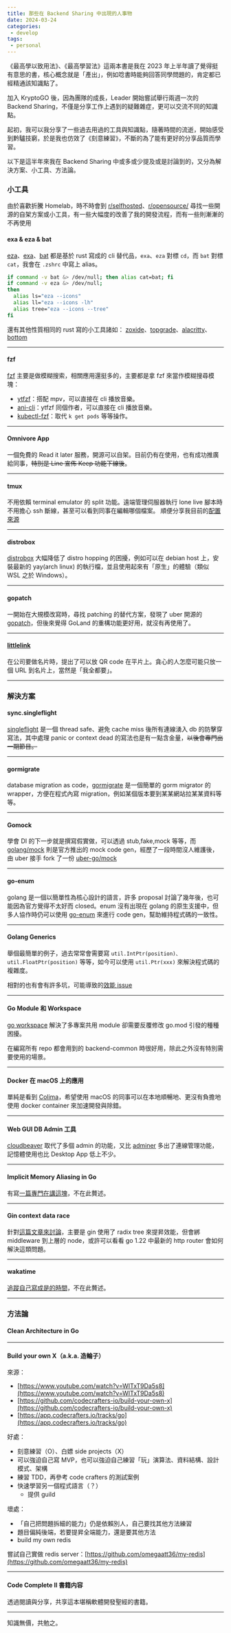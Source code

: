```yaml
---
title: 那些在 Backend Sharing 中出現的人事物
date: 2024-03-24
categories:
 - develop
tags:
 - personal
---
```


《最高學以致用法》、《最高學習法》這兩本書是我在 2023 年上半年讀了覺得挺有意思的書，核心概念就是「產出」，例如唸書時能夠回答同學問題的，肯定都已經精通該知識點了。

加入 KryptoGO 後，因為團隊的成長，Leader 開始嘗試舉行兩週一次的 Backend Sharing，不僅是分享工作上遇到的疑難雜症，更可以交流不同的知識點。

起初，我可以我分享了一些過去用過的工具與知識點，隨著時間的流逝，開始感受到黔驢技窮，於是我也仿效了《刻意練習》，不斷的為了能有更好的分享品質而學習。

以下是這半年來我在 Backend Sharing 中或多或少提及或是討論到的，又分為解決方案、小工具、方法論。

### 小工具

由於喜歡折騰 Homelab，時不時會到 [r/selfhosted](https://www.reddit.com/r/selfhosted/)、[r/opensource/](https://www.reddit.com/r/opensource/) 尋找一些開源的自架方案或小工具，有一些大幅度的改善了我的開發流程，而有一些則漸漸的不再使用

#### exa & eza & bat

[eza](https://github.com/eza-community/eza)、[exa](https://github.com/ogham/exa)、[bat](https://github.com/sharkdp/bat) 都是基於 rust 寫成的 cli 替代品，`exa`、`eza` 對標 `cd`，而 `bat` 對標 `cat`，我會在 `.zshrc` 中寫上 alias。

```bash
if command -v bat &> /dev/null; then alias cat=bat; fi
if command -v eza &> /dev/null;
then
  alias ls="eza --icons"
  alias ll="eza --icons -lh"
  alias tree="eza --icons --tree"
fi
```

還有其他性質相同的 rust 寫的小工具諸如： [zoxide](https://github.com/ajeetdsouza/zoxide)、[topgrade](https://github.com/topgrade-rs/topgrade)、[alacritty](https://github.com/alacritty/alacritty)、[bottom](https://github.com/ClementTsang/bottom)

---

#### fzf

[fzf](https://github.com/junegunn/fzf) 主要是做模糊搜索，相關應用還挺多的，主要都是拿 fzf 來當作模糊搜尋模塊：

- [ytfzf](https://github.com/pystardust/ytfzf)：搭配 mpv，可以直接在 cli 播放音樂。
- [ani-cli](https://github.com/pystardust/ani-cli)：ytfzf 同個作者，可以直接在 cli 播放音樂。
- [kubectl-fzf](https://github.com/bonnefoa/kubectl-fzf)：取代 `k get pods` 等等操作。

---

#### Omnivore App

一個免費的 Read it later 服務，開源可以自架。目前仍有在使用，也有成功推廣給同事，~~特別是 Line 宣佈 Keep 功能下線後~~。

---

#### tmux

不用依賴 terminal emulator 的 split 功能。遠端管理伺服器執行 lone live 腳本時不用擔心 ssh 斷線，甚至可以看到同事在編輯哪個檔案。
順便分享我目前的[配置來源](https://www.youtube.com/watch?v=DzNmUNvnB04)

---

#### distrobox

[distrobox](https://github.com/89luca89/distrobox) 大幅降低了 distro hopping 的困擾，例如可以在 debian host 上，安裝最新的 yay(arch linux) 的執行檔，並且使用起來有「原生」的體驗（類似 WSL 之於 Windows）。

---

#### gopatch

一開始在大規模改寫時，尋找 patching 的替代方案，發現了 uber 開源的 [gopatch](https://github.com/uber-go/gopatch)，但後來覺得 GoLand 的重構功能更好用，就沒有再使用了。

---

#### [littlelink](https://github.com/sethcottle/littlelink)

在公司要做名片時，提出了可以放 QR code 在平片上。貪心的人怎麼可能只放一個 URL 到名片上，當然是「我全都要」。

---

### 解決方案

#### sync.singleflight

[singleflight](https://pkg.go.dev/golang.org/x/sync/singleflight) 是一個 thread safe、避免 cache miss 後所有連線湧入 db 的防擊穿寫法，其中處理 panic or context dead 的寫法也是有一點含金量，~~以後會專門出一期節目。~~

---

#### gormigrate

database migration as code，[gormigrate](https://github.com/go-gormigrate/gormigrate) 是一個簡單的 gorm migrator 的 wrapper，方便在程式內寫 migration，例如某個版本要到某某網站拉某某資料等等。

---

#### Gomock

學會 DI 的下一步就是撰寫假實做，可以透過 stub,fake,mock 等等，而 [golang/mock](https://github.com/golang/mock) 則是官方推出的 mock code gen，經歷了一段時間沒人維護後，由 uber 接手 fork 了一份 [uber-go/mock](https://github.com/uber-go/mock)

---

#### go-enum

golang 是一個以簡單性為核心設計的語言，許多 proposal 討論了幾年後，也可能因為官方覺得不太好而 closed。enum 沒有出現在 golang 的原生支援中，但多人協作時仍可以使用 [go-enum](https://github.com/abice/go-enum) 來進行 code gen，幫助維持程式碼的一致性。

---

#### Golang Generics

舉個最簡單的例子，過去常常會需要寫 `util.IntPtr(position)、util.FloatPtr(position)` 等等，如今可以使用 `util.Ptr(xxx)` 來解決程式碼的複雜度。

相對的也有會有許多坑，可能導致的[效能 issue](https://hackmd.io/@fieliapm/BkHvJjYq3)

---

#### Go Module 和 Workspace

[go workspace](https://go.dev/blog/get-familiar-with-workspaces) 解決了多專案共用 module 卻需要反覆修改 go.mod 引發的種種困擾。

在編寫所有 repo 都會用到的 backend-common 時很好用，除此之外沒有特別需要使用的場景。

---

#### Docker 在 macOS 上的應用

單純是看到 [Colima](https://www.linkedin.com/pulse/colima-better-way-run-docker-macos-linux-asutosh-pandya)，希望使用 macOS 的同事可以在本地順暢地、更沒有負擔地使用 docker container 來加速開發與除錯。

---

#### Web GUI DB Admin 工具

[cloudbeaver](https://github.com/dbeaver/cloudbeaver) 取代了多個 admin 的功能，又比 [adminer](https://www.adminer.org/) 多出了連線管理功能，記憶體使用也比 Desktop App 低上不少。

---

#### Implicit Memory Aliasing in Go

有寫[一篇專門在講這塊](/blogs/develop/2023/golang_implicit_memory_aliasing)，不在此贅述。

---

#### Gin context data race

針對[這篇文章來討論](https://stackoverflow.com/questions/73762584/why-should-i-make-a-copy-of-a-context-for-goroutines-inside-handlers)，主要是 gin 使用了 radix tree 來提昇效能，但會綁 middleware 到上層的 node，或許可以看看 go 1.22 中最新的 http router 會如何解決這類問題。

---

#### wakatime

[追蹤自己寫成是的時間](/blogs/develop/2023/wakatime_experience)，不在此贅述。

---

### 方法論

#### Clean Architecture in Go

---

#### Build your own X（a.k.a. 造輪子）

來源：

- [https://www.youtube.com/watch?v=WITxT9Da5s8](https://www.youtube.com/watch?v=WITxT9Da5s8)
- [https://github.com/codecrafters-io/build-your-own-x](https://github.com/codecrafters-io/build-your-own-x)
- [https://app.codecrafters.io/tracks/go](https://app.codecrafters.io/tracks/go)

好處：

- 刻意練習（O）、白嫖 side projects（X）
- 可以強迫自己寫 MVP，也可以強迫自己練習「玩」演算法、資料結構、設計模式、架構
- 練習 TDD，再參考 code crafters 的測試案例
- 快速學習另一個程式語言（？）
  - 提供 guild

壞處：

- 「自己把問題拆細的能力」仍是依賴別人，自己要找其他方法練習
- 題目偏純後端，若要提昇全端能力，還是要其他方法
- build my own redis

嘗試自己實做 redis server：[https://github.com/omegaatt36/my-redis](https://github.com/omegaatt36/my-redis)

---

#### Code Complete II 書籍内容

透過閱讀與分享，共享這本堪稱軟體開發聖經的書籍。

---

知識無價，共勉之。

